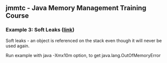 jmmtc - Java Memory Management Training Course
----------------------------------------------

### Example 3: Soft Leaks ([link](src/main/java/learn/jvm/jmmtc/ex03softleaks))

Soft leaks - an object is referenced on the stack even though it will never be used again. 

Run example with java -Xmx10m option, to get java.lang.OutOfMemoryError
